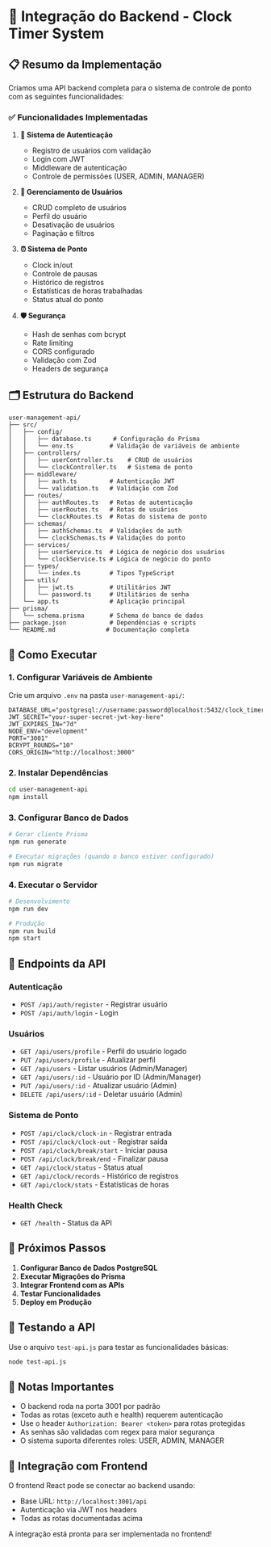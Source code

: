 # 🔧 Integração do Backend - Clock Timer System

## 📋 Resumo da Implementação

Criamos uma API backend completa para o sistema de controle de ponto com as seguintes funcionalidades:

### ✅ Funcionalidades Implementadas

1. **🔐 Sistema de Autenticação**

   - Registro de usuários com validação
   - Login com JWT
   - Middleware de autenticação
   - Controle de permissões (USER, ADMIN, MANAGER)

2. **👥 Gerenciamento de Usuários**

   - CRUD completo de usuários
   - Perfil do usuário
   - Desativação de usuários
   - Paginação e filtros

3. **⏰ Sistema de Ponto**

   - Clock in/out
   - Controle de pausas
   - Histórico de registros
   - Estatísticas de horas trabalhadas
   - Status atual do ponto

4. **🛡️ Segurança**
   - Hash de senhas com bcrypt
   - Rate limiting
   - CORS configurado
   - Validação com Zod
   - Headers de segurança

## 🗂️ Estrutura do Backend

```
user-management-api/
├── src/
│   ├── config/
│   │   ├── database.ts      # Configuração do Prisma
│   │   └── env.ts          # Validação de variáveis de ambiente
│   ├── controllers/
│   │   ├── userController.ts    # CRUD de usuários
│   │   └── clockController.ts   # Sistema de ponto
│   ├── middleware/
│   │   ├── auth.ts         # Autenticação JWT
│   │   └── validation.ts   # Validação com Zod
│   ├── routes/
│   │   ├── authRoutes.ts   # Rotas de autenticação
│   │   ├── userRoutes.ts   # Rotas de usuários
│   │   └── clockRoutes.ts  # Rotas do sistema de ponto
│   ├── schemas/
│   │   ├── authSchemas.ts  # Validações de auth
│   │   └── clockSchemas.ts # Validações do ponto
│   ├── services/
│   │   ├── userService.ts  # Lógica de negócio dos usuários
│   │   └── clockService.ts # Lógica de negócio do ponto
│   ├── types/
│   │   └── index.ts        # Tipos TypeScript
│   ├── utils/
│   │   ├── jwt.ts          # Utilitários JWT
│   │   └── password.ts     # Utilitários de senha
│   └── app.ts              # Aplicação principal
├── prisma/
│   └── schema.prisma       # Schema do banco de dados
├── package.json            # Dependências e scripts
└── README.md              # Documentação completa
```

## 🚀 Como Executar

### 1. Configurar Variáveis de Ambiente

Crie um arquivo `.env` na pasta `user-management-api/`:

```env
DATABASE_URL="postgresql://username:password@localhost:5432/clock_timer_db"
JWT_SECRET="your-super-secret-jwt-key-here"
JWT_EXPIRES_IN="7d"
NODE_ENV="development"
PORT="3001"
BCRYPT_ROUNDS="10"
CORS_ORIGIN="http://localhost:3000"
```

### 2. Instalar Dependências

```bash
cd user-management-api
npm install
```

### 3. Configurar Banco de Dados

```bash
# Gerar cliente Prisma
npm run generate

# Executar migrações (quando o banco estiver configurado)
npm run migrate
```

### 4. Executar o Servidor

```bash
# Desenvolvimento
npm run dev

# Produção
npm run build
npm start
```

## 📡 Endpoints da API

### Autenticação

- `POST /api/auth/register` - Registrar usuário
- `POST /api/auth/login` - Login

### Usuários

- `GET /api/users/profile` - Perfil do usuário logado
- `PUT /api/users/profile` - Atualizar perfil
- `GET /api/users` - Listar usuários (Admin/Manager)
- `GET /api/users/:id` - Usuário por ID (Admin/Manager)
- `PUT /api/users/:id` - Atualizar usuário (Admin)
- `DELETE /api/users/:id` - Deletar usuário (Admin)

### Sistema de Ponto

- `POST /api/clock/clock-in` - Registrar entrada
- `POST /api/clock/clock-out` - Registrar saída
- `POST /api/clock/break/start` - Iniciar pausa
- `POST /api/clock/break/end` - Finalizar pausa
- `GET /api/clock/status` - Status atual
- `GET /api/clock/records` - Histórico de registros
- `GET /api/clock/stats` - Estatísticas de horas

### Health Check

- `GET /health` - Status da API

## 🔄 Próximos Passos

1. **Configurar Banco de Dados PostgreSQL**
2. **Executar Migrações do Prisma**
3. **Integrar Frontend com as APIs**
4. **Testar Funcionalidades**
5. **Deploy em Produção**

## 🧪 Testando a API

Use o arquivo `test-api.js` para testar as funcionalidades básicas:

```bash
node test-api.js
```

## 📝 Notas Importantes

- O backend roda na porta 3001 por padrão
- Todas as rotas (exceto auth e health) requerem autenticação
- Use o header `Authorization: Bearer <token>` para rotas protegidas
- As senhas são validadas com regex para maior segurança
- O sistema suporta diferentes roles: USER, ADMIN, MANAGER

## 🔗 Integração com Frontend

O frontend React pode se conectar ao backend usando:

- Base URL: `http://localhost:3001/api`
- Autenticação via JWT nos headers
- Todas as rotas documentadas acima

A integração está pronta para ser implementada no frontend!
